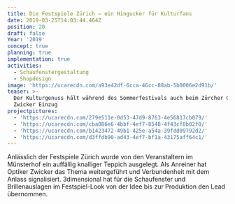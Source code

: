 ```yaml
---
title: Die Festspiele Zürich — ein Hingucker für Kulturfans
date: 2019-03-25T14:03:44.464Z
position: 20
draft: false
Year: '2019'
concept: true
planning: true
implementation: true
activities:
  - Schaufenstergestaltung
  - Shopdesign
image: 'https://ucarecdn.com/a93e42df-6cca-46cc-88ab-5b0006e2d91b/'
teaser: >-
  Der Kulturgenuss hält während des Sommerfestivals auch beim Zürcher Optiker
  Zwicker Einzug
projectpictures:
  - 'https://ucarecdn.com/279e511e-0d53-47d9-8763-4e56817cb079/'
  - 'https://ucarecdn.com/cba086e6-4bbf-4ef7-8548-4f43cf8b02f0/'
  - 'https://ucarecdn.com/b1423472-49b1-425e-a54a-39fdd09792d2/'
  - 'https://ucarecdn.com/d3ffdb90-ad43-4ef7-bf1a-43175aff64c1/'
---
```

Anlässlich der Festspiele Zürich wurde von den Veranstaltern im Münsterhof ein auffällig knalliger Teppich ausgelegt. Als Anreiner hat Optiker Zwicker das Thema weitergeführt und Verbundenheit mit dem Anlass signalisiert. 3dimensional hat für die Schaufenster und Brillenauslagen im Festspiel-Look von der Idee bis zur Produktion den Lead übernommen.
